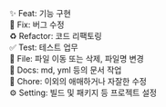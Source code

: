 ✨ Feat: 기능 구현  
🐛 Fix: 버그 수정  
♻️ Refactor: 코드 리팩토링  
✅ Test: 테스트 업무  
📁 File: 파일 이동 또는 삭제, 파일명 변경  
📝 Docs: md, yml 등의 문서 작업  
🔧 Chore: 이외의 애매하거나 자잘한 수정  
⚙️ Setting: 빌드 및 패키지 등 프로젝트 설정

